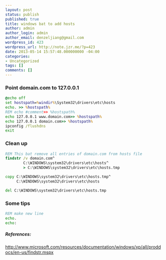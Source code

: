 ```yaml
---
layout: post
status: publish
published: true
title: windows bat to add hosts
author: admin
author_login: admin
author_email: denzeljiang@gmail.com
wordpress_id: 423
wordpress_url: http://note.jzr.me/?p=423
date: 2013-05-14 15:57:48.000000000 -04:00
categories:
- Uncategorized
tags: []
comments: []
---
```


### Point domain.com to 127.0.0.1

```bat
@echo off
set hostspath=%windir%\System32\drivers\etc\hosts
echo. >> %hostspath%
REM echo #comment>> %hostspath%
echo 127.0.0.1 www.domain.com>> %hostspath%
echo 127.0.0.1 domain.com>> %hostspath%
ipconfig /flushdns
exit
```


### Clean up

```bat
REM This bat remove all entries of domain.com from hosts file
findstr /v domain.com^
        C:\WINDOWS\system32\drivers\etc\hosts^
        > C:\WINDOWS\system32\drivers\etc\hosts.tmp

copy C:\WINDOWS\system32\drivers\etc\hosts.tmp^
     C:\WINDOWS\system32\drivers\etc\hosts

del C:\WINDOWS\system32\drivers\etc\hosts.tmp
```


### Some tips
```bat
REM make new line
echo.
echo:
```


##### References:

http://www.microsoft.com/resources/documentation/windows/xp/all/proddocs/en-us/findstr.mspx
